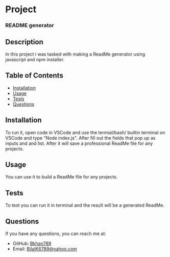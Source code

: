 # Project
### README generator

## Description

In this project i was tasked with making a ReadMe generator using javascript and npm installer. 

## Table of Contents

- [Installation](#installation)
- [Usage](#usage)
- [Tests](#tests)
- [Questions](#questions)

## Installation

To run it, open code in VSCode and use the termial/bash/ builtin terminal on VSCode and type "Node index.js". After fill out the fields that pop up as inputs and and list. After it will save a professional ReadMe file for any projects.

## Usage

You can use it to build a ReadMe file for any projects.


## Tests

To test you can run it in terminal and the result will be a generated ReadMe.

## Questions

If you have any questions, you can reach me at:

- GitHub: [Bkhan789](https://github.com/Bkhan789)
- Email: [BilalK6789@yahoo.com](mailto:bilalk6789@yahoo.com)
